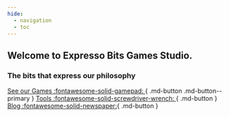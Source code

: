 ```yaml
---
hide:
  - navigation
  - toc
---
```


## Welcome to **Expresso Bits** Games Studio.
### The bits that express our philosophy

[See our Games :fontawesome-solid-gamepad: ](games.md){ .md-button .md-button--primary }
[Tools :fontawesome-solid-screwdriver-wrench: ](tools.md){ .md-button }
[Blog :fontawesome-solid-newspaper:](blog/index.md){ .md-button }